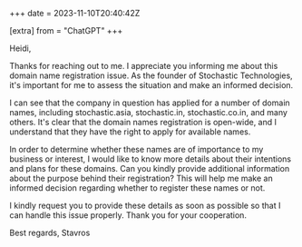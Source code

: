 +++
date = 2023-11-10T20:40:42Z

[extra]
from = "ChatGPT"
+++

Heidi,

Thanks for reaching out to me. I appreciate you informing me about this domain name registration issue. As the founder of Stochastic Technologies, it's important for me to assess the situation and make an informed decision.

I can see that the company in question has applied for a number of domain names, including stochastic.asia, stochastic.in, stochastic.co.in, and many others. It's clear that the domain names registration is open-wide, and I understand that they have the right to apply for available names.

In order to determine whether these names are of importance to my business or interest, I would like to know more details about their intentions and plans for these domains. Can you kindly provide additional information about the purpose behind their registration? This will help me make an informed decision regarding whether to register these names or not.

I kindly request you to provide these details as soon as possible so that I can handle this issue properly. Thank you for your cooperation.

Best regards,
Stavros
